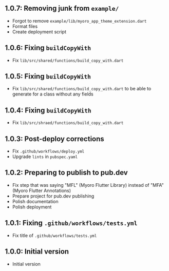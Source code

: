 ## 1.0.7: Removing junk from `example/`

- Forgot to remove `example/lib/myoro_app_theme_extension.dart`
- Format files
- Create deployment script

## 1.0.6: Fixing `buildCopyWith`

- Fix `lib/src/shared/functions/build_copy_with.dart`

## 1.0.5: Fixing `buildCopyWith`

- Fix `lib/src/shared/functions/build_copy_with.dart` to be able to generate for a class without any fields

## 1.0.4: Fixing `buildCopyWith`

- Fix `lib/src/shraed/functions/build_copy_with.dart`

## 1.0.3: Post-deploy corrections

- Fix `.github/workflows/deploy.yml`
- Upgrade `lints` in `pubspec.yaml`

## 1.0.2: Preparing to publish to pub.dev

- Fix step that was saying "MFL" (Myoro Flutter Library) instead of "MFA" (Myoro Flutter Annotations)
- Prepare project for pub.dev publishing
- Polish documentation
- Polish deployment

## 1.0.1: Fixing `.github/workflows/tests.yml`

- Fix title of `.github/workflows/tests.yml`

## 1.0.0: Initial version

- Initial version
